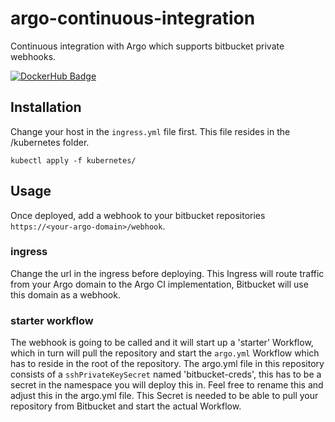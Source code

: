 # argo-continuous-integration
Continuous integration with Argo which supports bitbucket private webhooks.

[![DockerHub Badge](https://dockeri.co/image/bouwe/argo-continuous-integration)](https://hub.docker.com/r/bouwe/argo-continuous-integration)

## Installation
Change your host in the `ingress.yml` file first. This file resides in the /kubernetes folder.

```
kubectl apply -f kubernetes/
```

## Usage
Once deployed, add a webhook to your bitbucket repositories ```https://<your-argo-domain>/webhook```.

### ingress
Change the url in the ingress before deploying. This Ingress will route traffic from your Argo domain to the Argo CI implementation, Bitbucket will use this domain as a webhook.

### starter workflow 
The webhook is going to be called and it will start up a 'starter' Workflow, which in turn will pull the repository and start the ```argo.yml``` Workflow which has to reside in the root of the repository. The argo.yml file in this repository consists of a ```sshPrivateKeySecret``` named 'bitbucket-creds', this has to be a secret in the namespace you will deploy this in. Feel free to rename this and adjust this in the argo.yml file. This Secret is needed to be able to pull your repository from Bitbucket and start the actual Workflow.
